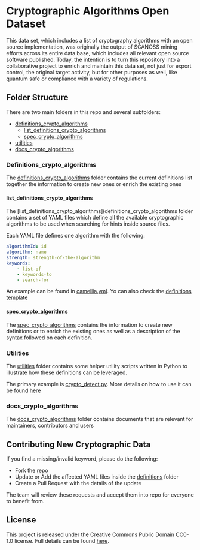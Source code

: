 # Cryptographic Algorithms Open Dataset

This data set, which includes a list of cryptography algorithms with an open source implementation, was originally the output of SCANOSS mining efforts across its entire data base, which includes all relevant open source software published. Today, the intention is to turn this repository into a collaborative project to enrich and maintain this data set, not just for export control, the original target activity, but for other purposes as well, like quantum safe or compliance with a variety of regulations.

## Folder Structure
There are two main folders in this repo and several subfolders:
* [definitions_crypto_algorithms](definitions_crypto_algorithms)
    * [list_definitions_crypto_algorithms](definitions_crypto_algorithms/list_definitions_crypto_algorithms)
    * [spec_crypto_algorithms](definitions_crypto_algorithms/spec_crypto_algorithms)
* [utilities](utilities)
* [docs_crypto_algorithms](docs_crypto_algorithms)

### Definitions_crypto_algorithms

The [definitions_crypto_algorithms](definitions_crypto_algorithms) folder contains the current definitions list together the information to create new ones or enrich the existing ones

#### list_definitions_crypto_algorithms

The [list_definitions_crypto_algorithms](definitions_crypto_algorithms folder contains a set of YAML files which define all the available cryptographic algorithms to be used when searching for hints inside source files.

Each YAML file defines one algorithm with the following:
```yaml
algorithmId: id
algorithm: name
strength: strength-of-the-algorithm
keywords:
    - list-of
    - keywords-to
    - search-for
```

An example can be found in [camellia.yml](definitions/camellia.yaml). Yo can also check the [definitions template](definitions_crypto_algorithms/list_definitions_crypto_algorithms/description_definition_template_crypto_algorithm.md)

#### spec_crypto_algorithms

The [spec_crypto_algorithms](definitions_crypto_algorithms/spec_crypto_algorithms) contains the information to create new definitions or to enrich the existing ones as well as a description of the syntax followed on each definition.

### Utilities

The [utilities](utilities) folder contains some helper utility scripts written in Python to
illustrate how these definitions can be leveraged.

The primary example is [crypto_detect.py](utilities/crypto_detect.py).
More details on how to use it can be found [here](utilities/README.md)

### docs_crypto_algorithms

The [docs_crypto_algorithms](docs_crypto_algorithms) folder contains documents that are relevant for maintainers, contributors and users

## Contributing New Cryptographic Data
If you find a missing/invalid keyword, please do the following:
- Fork the [repo](https://github.com/scanoss/crypto_algorithms_open_dataset)
- Update or Add the affected YAML files inside the [definitions](definitions) folder
- Create a Pull Request with the details of the update

The team will review these requests and accept them into repo for everyone to benefit from.

## License
This project is released under the Creative Commons Public Domain CC0-1.0 license. 
Full details can be found [here](LICENSE).
